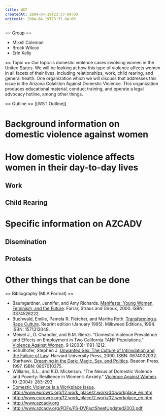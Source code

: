```yaml
---
title: WST
createdAt: 2004-04-19T23:37-04:00
editedAt: 2004-04-19T23:37-04:00
---
```


== Group ==
* Mikell Coleman
* Brock Wilcox
* Erin Kelly

== Topic ==
Our topic is domestic violence cases involving women in the United States. We will be looking at how this type of violence affects women in all facets of their lives, including relationships, work, child rearing, and general health. One organization which we will discuss that addresses this issue is the Arizona Colalition Against Domestic Violence. This organization produces educational material, conduct training, and operate a legal advocacy hotline, among other things.

== Outline ==
[[WST Outline]]
# Background information on domestic violence against women
# How domestic violence affects women in their day-to-day lives
## Work
## Child Rearing
# Specific information on AZCADV
## Disemination
## Protests
# Other things that can be done

== Bibliography (MLA Format) ==
* Baumgardner, Jennifer, and Amy Richards. <u>Manifesta: Young Women, Feminism, and the Future</u>. Farrar, Straus and Giroux, 2000.
ISBN: 0374526222.
* Buchwald, Emilie, Pamela R. Fletcher, and Martha Roth. <u>Transforming a Rape Culture</u>. Reprint edition (January 1995). Milkweed Editions, 1994.
ISBN: 1571312048.
* Meisel J., D. Chandler, and B.M. Rienzi. "Domestic Violence Prevalence and Effects on Employment in Two California TANF Populations." <u>Violence Against Women</u>. 9 (2003): 1191-1212.
* Schulhofer, Stephen J. <u>Unwanted Sex: The Culture of Intimidation and the Failure of Law</u>. Harvard University Press, 2000.
ISBN: 0674002032.
* Starhawk. <u>Dreaming in the Dark: Magic, Sex, and Politics</u>. Beacon Press, 1997.
ISBN: 0807010375.
* Williams, S.L., and K.D. Mickelson. "The Nexus of Domestic Violence and Poverty: Resilience in Women’s Anxiety." <u>Violence Against Women</u>. 10 (2004): 283-293.
* <u>Domestic Violence Is a Workplace Issue</u>. 
http://www.eurowrc.org/12.work_place/2.work/04.workplace_en.htm
* http://www.eurowrc.org/12.work_place/2.work/02.workplace_en.htm
* http://www.azcadv.org
* http://www.azcadv.org/PDFs/FS-DVFactSheetUpdated2003.pdf

